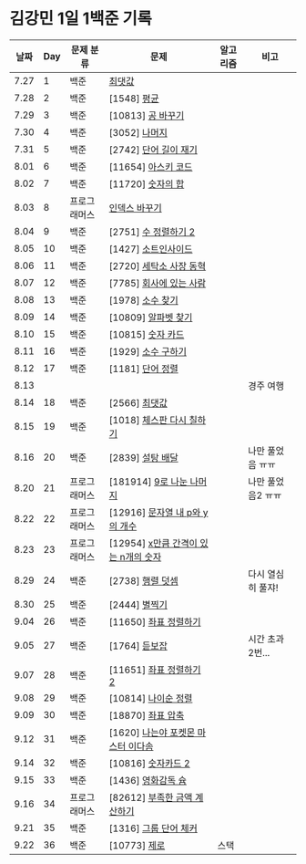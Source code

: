# 김강민 1일 1백준 기록

| 날짜 | Day | 문제 분류    | 문제                                                     | 알고리즘 | 비고              |
| ---- | --- | ------------ | -------------------------------------------------------- | -------- | ----------------- |
| 7.27 | 1   | 백준         | [최댓값](./Month_07/0727/)                               |          |
| 7.28 | 2   | 백준         | [1548] [평균](./Month_07//0728/)                         |          |
| 7.29 | 3   | 백준         | [10813] [공 바꾸기](./Month_07/0729/)                    |          |
| 7.30 | 4   | 백준         | [3052] [나머지](./Month_07/0730/)                        |          |
| 7.31 | 5   | 백준         | [2742] [단어 길이 재기](./Month_07/0731/)                |          |
| 8.01 | 6   | 백준         | [11654] [아스키 코드](./Month_08/Month_08/0801/)         |          |
| 8.02 | 7   | 백준         | [11720] [숫자의 합](./Month_08/0802/)                    |          |
| 8.03 | 8   | 프로그래머스 | [인덱스 바꾸기](./Month_08/0803/)                        |          |
| 8.04 | 9   | 백준         | [2751] [수 정렬하기 2](./Month_08/0804/)                 |          |
| 8.05 | 10  | 백준         | [1427] [소트인사이드](./Month_08/0805/)                  |          |
| 8.06 | 11  | 백준         | [2720] [세탁소 사장 동혁](./Month_08/0806/)              |          |
| 8.07 | 12  | 백준         | [7785] [회사에 있는 사람](./Month_08/0807/)              |          |
| 8.08 | 13  | 백준         | [1978] [소수 찾기](./Month_08/0808/)                     |          |
| 8.09 | 14  | 백준         | [10809] [알파벳 찾기](./Month_08/0809/)                  |          |
| 8.10 | 15  | 백준         | [10815] [숫자 카드](./Month_08/0810/)                    |          |
| 8.11 | 16  | 백준         | [1929] [소수 구하기](./Month_08/0811/)                   |          |
| 8.12 | 17  | 백준         | [1181] [단어 정렬](./Month_08/0812/)                     |          |
| 8.13 |     |              |                                                          |          | 경주 여행         |
| 8.14 | 18  | 백준         | [2566] [최댓값](./Month_08/0814/)                        |          |
| 8.15 | 19  | 백준         | [1018] [체스판 다시 칠하기](./Month_08/0815/)            |          |
| 8.16 | 20  | 백준         | [2839] [설탕 배달](./Month_08/0816/)                     |          | 나만 풀었음 ㅠㅠ  |
| 8.20 | 21  | 프로그래머스 | [181914] [9로 나눈 나머지](./Month_08/0820/)             |          | 나만 풀었음2 ㅠㅠ |
| 8.22 | 22  | 프로그래머스 | [12916] [문자열 내 p와 y의 개수](./Month_08/0822/)       |          |
| 8.23 | 23  | 프로그래머스 | [12954] [x만큼 간격이 있는 n개의 숫자](./Month_08/0823/) |
| 8.29 | 24  | 백준         | [2738] [행렬 덧셈](./Month_08/0829/)                     |          | 다시 열심히 풀쟈! |
| 8.30 | 25  | 백준         | [2444] [별찍기](./Month_08/0830/)                        |          |
| 9.04 | 26  | 백준         | [11650] [좌표 정렬하기](./Month_09/0905/)                |          |
| 9.05 | 27  | 백준         | [1764] [듣보잡](./Month_09/0905/)                        |          | 시간 초과 2번...  |
| 9.07 | 28  | 백준         | [11651] [좌표 정렬하기 2](./Month_09/0907/)              |          |
| 9.08 | 29  | 백준         | [10814] [나이순 정렬](./Month_09/0908/)                  |
| 9.09 | 30  | 백준         | [18870] [좌표 압축](./Month_09/0909/)                    |          |
| 9.12 | 31  | 백준         | [1620] [나는야 포켓몬 마스터 이다솜](./Month_09/0912/)   |          |
| 9.14 | 32  | 백준         | [10816] [숫자카드 2](./Month_09/0914/)                   |          |
| 9.15 | 33  | 백준         | [1436] [영화감독 슘](./Month_09/0915/)                   |          |
| 9.16 | 34  | 프로그래머스 | [82612] [부족한 금액 계산하기](./Month_09/0916/)         |          |
| 9.21 | 35  | 백준         | [1316] [그룹 단어 체커](./Month_09/0921/)                |          |
| 9.22 | 36  | 백준         | [10773] [제로](./Month_09/0922/)                         | 스택     |                   |
